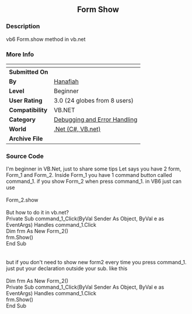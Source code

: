 ﻿<div align="center">

## Form Show


</div>

### Description

vb6 Form.show method in vb.net
 
### More Info
 


<span>             |<span>
---                |---
**Submitted On**   |
**By**             |[Hanafiah](https://github.com/Planet-Source-Code/PSCIndex/blob/master/ByAuthor/hanafiah.md)
**Level**          |Beginner
**User Rating**    |3.0 (24 globes from 8 users)
**Compatibility**  |VB\.NET
**Category**       |[Debugging and Error Handling](https://github.com/Planet-Source-Code/PSCIndex/blob/master/ByCategory/debugging-and-error-handling__10-6.md)
**World**          |[\.Net \(C\#, VB\.net\)](https://github.com/Planet-Source-Code/PSCIndex/blob/master/ByWorld/net-c-vb-net.md)
**Archive File**   |[](https://github.com/Planet-Source-Code/hanafiah-form-show__10-1558/archive/master.zip)





### Source Code

I'm beginner in VB.Net, just to share some tips
Let says you have 2 form, Form_1 and Form_2. Inside Form_1 you have 1 command button called command_1. if you show Form_2 when press command_1. in VB6 just can use <br><br>
Form_2.show<br><br>
But how to do it in vb.net?<br>
Private Sub command_1_Click(ByVal Sender As Object, ByVal e as EventArgs) Handles command_1.Click <br>
Dim frm As New Form_2() <br>
frm.Show()<br>
End Sub<br>
<br>
<br>
but if you don't need to show new form2 every time you press command_1. just put your declaration outside your sub. like this<br><br>
Dim frm As New Form_2() <br>
Private Sub command_1_Click(ByVal Sender As Object, ByVal e as EventArgs) Handles command_1.Click <br>
frm.Show()<br>
End Sub<br>

